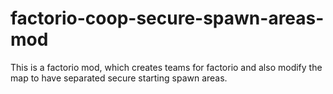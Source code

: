 # factorio-coop-secure-spawn-areas-mod
This is a factorio mod, which creates teams for factorio and also modify the map to have separated secure starting spawn areas.
